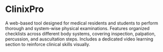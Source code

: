 # ClinixPro
A web-based tool designed for medical residents and students to perform thorough and system-wise physical examinations. Features organized checklists across different body systems, covering inspection, palpation, percussion, and auscultation steps. Includes a dedicated video learning section to reinforce clinical skills visually.
